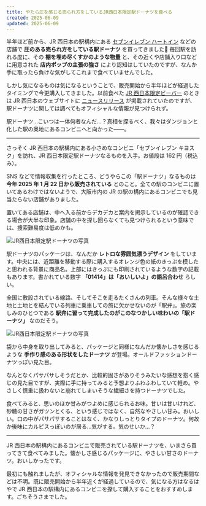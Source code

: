 ```yaml
---
title: やたら圧を感じる売られ方をしているJR西日本限定駅ドーナツを食べる
created: 2025-06-09
updated: 2025-06-09
---
```


半年ほど前から、JR 西日本の駅構内にある [セブンイレブン ハートイン](https://www.dailyservice.co.jp/work/directsales#seven) などの店舗で **圧のある売られ方をしている駅ドーナツ** を買ってきました🍩 毎回駅を訪れる度に、その **棚を埋め尽くすかのような物量** と、その近くや店舗入り口などに用意された **店内ポップの主張の強さ** により認知はしていたのですが、なんか手に取ったら負けな気がしてこれまで食べていませんでした。

しかし気になるものは気になるということで、販売開始から半年ほどが経過したタイミングで今更購入してきました。以前食べた [JR 西日本限定ビーバー](/blog/20240722/) のときは JR 西日本のウェブサイトに [ニュースリリース](https://www.westjr.co.jp/press/article/2024/02/page_24661.html) が掲載されていたのですが、駅ドーナツに関しては調べてもオフィシャルな情報が見つけられず。

駅ドーナツ…こいつは一体何者なんだ…？真相を探るべく、我々はダンジョンと化した駅の奥地にあるコンビニへと向かった――。

---

さっそく JR 西日本の駅構内にある小さめなコンビニ「セブンイレブン キヨスク​」を訪れ、JR 西日本限定駅ドーナツなるものを入手。お値段は 162 円（税込み）。

SNS などで情報収集を行ったところ、どうやらこの「駅ドーナツ」なるものは **今年 2025 年 1 月 22 日から販売されている** とのこと。全ての駅のコンビニに置いてあるわけではないようで、大阪市内の JR の駅の構内にあるコンビニでも見当たらない店舗がありました。

置いてある店舗は、中へ入る前からデカデカと案内を掲示しているのが確認できる場合が大半な印象。店舗の中を探し回らなくても見つけられるという意味では、捜索難易度は低めかも。

![JR西日本限定駅ドーナツの写真](f5fc1e1b-9cc9-45bf-8e4e-f43ce2969300)

駅ドーナツのパッケージは、なんだか **レトロな雰囲気漂うデザイン** をしています。中央には、近距離を移動する際に購入するオレンジ色の紙のきっぷを模したと思われる背景に商品名。上部にはきっぷにも印刷されているような数字の記載もあります。書かれている数字 **「01414」は「おいしいよ」の語呂合わせ** らしい。

全国に敷設されている線路、そしてそこを走るたくさんの列車。そんな様々な土地と土地とを結んでいる列車に乗車しての旅に欠かせないのが「駅弁」。旅の楽しみのひとつである **駅弁に習って完成したのがこのなつかしい味わいの「駅ドーナツ」** なのだそう。

![JR西日本限定駅ドーナツの写真](02879d89-64ed-4666-abbb-e59245d62300)

袋から中身を取り出してみると、パッケージと同様になんだか懐かしさを感じるような **手作り感のある形状をしたドーナツ** が登場。オールドファッションドーナツっぽい見た目。

なんとなくパサパサしそうだとか、比較的固さがありそうみたいな感想を抱く感じの見た目ですが、実際に手に持ってみると予想よりふわふわしていて軽め。やさしく慎重に扱わないと崩れてしまいそうな繊細さを持つドーナツでした。

食べてみると、思いのほか甘みがつよめに感じられるお味。甘いは甘いけれど、砂糖の甘さがガツンとくる、という感じではなく、自然なやさしい甘み。おいしい。口の中がパサパサすることはなく、かなりしっとりタイプのドーナツ。何故か後味にカルピスっぽいのが居る…気がする。気のせいか…？

---

JR 西日本の駅構内にあるコンビニで販売されている駅ドーナツを、いまさら買ってきて食べてみました。懐かしさ感じるパッケージに、やさしい甘さのドーナツ。おいしかったです。

最初にも触れましたが、オフィシャルな情報を発見できなかったので販売期間などは不明。既に販売開始から半年近くが経過しているので、気になる方はなるはやで JR 西日本の駅構内にあるコンビニを探して購入することをおすすめします。ごちそうさまでした。
